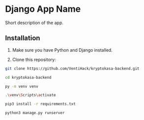 # Django App Name

Short description of the app.

## Installation

1. Make sure you have Python and Django installed.

2. Clone this repository:

```bash
git clone https://github.com/VentiHack/kryptokasa-backend.git
```
```bash
cd kryptokasa-backend
```
```bash
py -m venv venv
```
```bash
.\venv\Scripts\activate
```
```bash
pip3 install -r requirements.txt
```

```bash
python3 manage.py runserver
```
